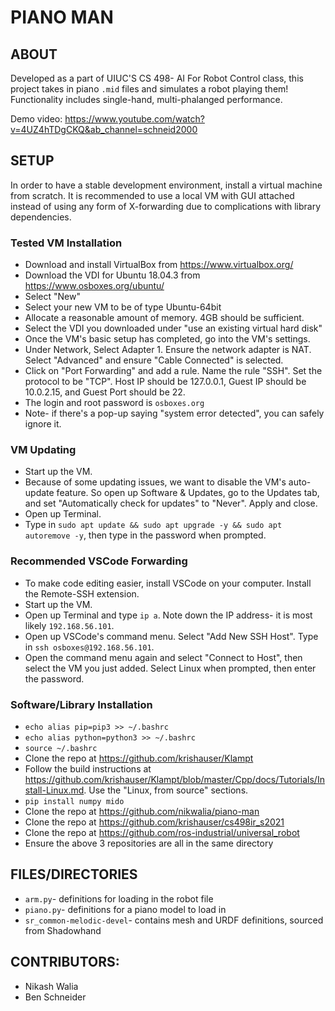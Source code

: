 # PIANO MAN

## ABOUT
Developed as a part of UIUC'S CS 498- AI For Robot Control class, this project takes in piano `.mid` files and simulates a robot playing them! Functionality includes single-hand, multi-phalanged performance.

Demo video: https://www.youtube.com/watch?v=4UZ4hTDgCKQ&ab_channel=schneid2000

## SETUP
In order to have a stable development environment, install a virtual machine from scratch. It is recommended to use a local VM with GUI attached instead of using any form of X-forwarding due to complications with library dependencies.

### Tested VM Installation
- Download and install VirtualBox from https://www.virtualbox.org/
- Download the VDI for Ubuntu 18.04.3 from https://www.osboxes.org/ubuntu/
- Select "New"
- Select your new VM to be of type Ubuntu-64bit
- Allocate a reasonable amount of memory. 4GB should be sufficient.
- Select the VDI you downloaded under "use an existing virtual hard disk"
- Once the VM's basic setup has completed, go into the VM's settings.
- Under Network, Select Adapter 1. Ensure the network adapter is NAT. Select "Advanced" and ensure "Cable Connected" is selected.
- Click on "Port Forwarding" and add a rule. Name the rule "SSH". Set the protocol to be "TCP". Host IP should be 127.0.0.1, Guest IP should be 10.0.2.15, and Guest Port should be 22.
- The login and root password is `osboxes.org`
- Note- if there's a pop-up saying "system error detected", you can safely ignore it.

### VM Updating
- Start up the VM.
- Because of some updating issues, we want to disable the VM's auto-update feature. So open up Software & Updates, go to the Updates tab, and set "Automatically check for updates" to "Never". Apply and close.
- Open up Terminal.
- Type in `sudo apt update && sudo apt upgrade -y && sudo apt autoremove -y`, then type in the password when prompted.

### Recommended VSCode Forwarding
- To make code editing easier, install VSCode on your computer. Install the Remote-SSH extension.
- Start up the VM.
- Open up Terminal and type `ip a`. Note down the IP address- it is most likely `192.168.56.101`.
- Open up VSCode's command menu. Select "Add New SSH Host". Type in `ssh osboxes@192.168.56.101`.
- Open the command menu again and select "Connect to Host", then select the VM you just added. Select Linux when prompted, then enter the password.

### Software/Library Installation
- `echo alias pip=pip3 >> ~/.bashrc`
- `echo alias python=python3 >> ~/.bashrc`
- `source ~/.bashrc`
- Clone the repo at https://github.com/krishauser/Klampt
- Follow the build instructions at https://github.com/krishauser/Klampt/blob/master/Cpp/docs/Tutorials/Install-Linux.md. Use the "Linux, from source" sections.
- `pip install numpy mido`
- Clone the repo at https://github.com/nikwalia/piano-man
- Clone the repo at https://github.com/krishauser/cs498ir_s2021
- Clone the repo at https://github.com/ros-industrial/universal_robot
- Ensure the above 3 repositories are all in the same directory

## FILES/DIRECTORIES
- `arm.py`- definitions for loading in the robot file
- `piano.py`- definitions for a piano model to load in
- `sr_common-melodic-devel`- contains mesh and URDF definitions, sourced from Shadowhand

## CONTRIBUTORS:
- Nikash Walia
- Ben Schneider
